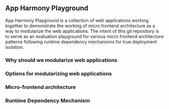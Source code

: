 ## App Harmony Playground

App Harmony Playground is a collection of web applications working together to demonstrate the working of micro frontend architecture as a way to modularize the web applications. The intent of this git repository is to serve as an evaluation playground for various micro frontend architecture patterns following runtime dependency mechanisms for true deployment isolation. 

### Why should we modularize web applications

### Options for modularizing web applications

### Micro-frontend architecture

### Runtime Dependency Mechanism
